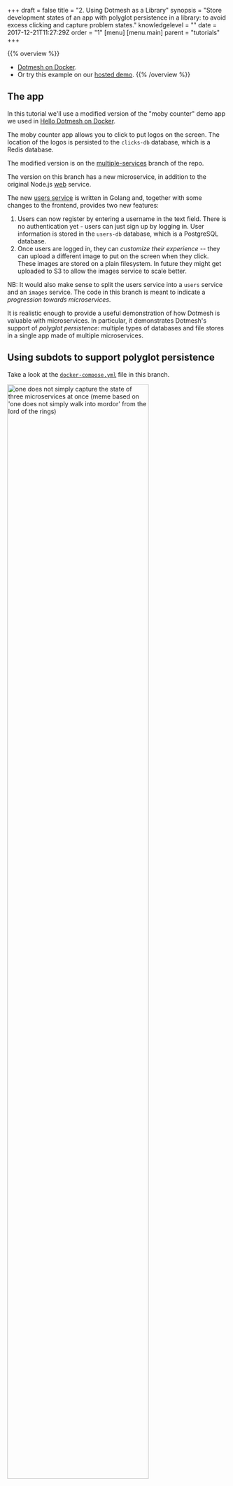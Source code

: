 +++
draft = false
title = "2. Using Dotmesh as a Library"
synopsis = "Store development states of an app with polyglot persistence in a library: to avoid excess clicking and capture problem states."
knowledgelevel = ""
date = 2017-12-21T11:27:29Z
order = "1"
[menu]
  [menu.main]
    parent = "tutorials"
+++

{{% overview %}}
* [Dotmesh on Docker](/install-setup/docker/).
* Or try this example on our [hosted demo](/install-setup/katacoda/).
{{% /overview %}}

## The app

In this tutorial we'll use a modified version of the "moby counter" demo app we used in [Hello Dotmesh on Docker](/tutorials/hello-dotmesh-docker/).

The moby counter app allows you to click to put logos on the screen.
The location of the logos is persisted to the `clicks-db` database, which is a Redis database.

The modified version is on the [multiple-services](https://github.com/dotmesh-io/moby-counter/tree/multiple-services) branch of the repo.

The version on this branch has a new microservice, in addition to the original Node.js [web](https://github.com/dotmesh-io/moby-counter/blob/multiple-services/server.js) service.

The new [users service](https://github.com/dotmesh-io/moby-counter/blob/multiple-services/users/main.go) is written in Golang and, together with some changes to the frontend, provides two new features:

1. Users can now register by entering a username in the text field.
   There is no authentication yet - users can just sign up by logging in.
   User information is stored in the `users-db` database, which is a PostgreSQL database.
2. Once users are logged in, they can _customize their experience_ -- they can upload a different image to put on the screen when they click.
   These images are stored on a plain filesystem.
   In future they might get uploaded to S3 to allow the images service to scale better.

NB: It would also make sense to split the users service into a `users` service and an `images` service.
The code in this branch is meant to indicate a _progression towards microservices_.

It is realistic enough to provide a useful demonstration of how Dotmesh is valuable with microservices.
In particular, it demonstrates Dotmesh's support of _polyglot persistence_: multiple types of databases and file stores in a single app made of multiple microservices.

## Using subdots to support polyglot persistence

Take a look at the [`docker-compose.yml`](https://github.com/dotmesh-io/moby-counter/blob/multiple-services/docker-compose.yml) file in this branch.

<img src="/hugo/library-01-one-does-not-simply.png" alt="one does not simply capture the state of three microservices at once (meme based on 'one does not simply walk into mordor' from the lord of the rings)" style="width: 80%;" />

_Yes we do!_

Note how it has _three_ stateful components (excerpt):

```yaml
volumes:
  app.clicks-db:
    driver: dm
  app.users-db:
    driver: dm
  app.uploads:
    driver: dm
```

These docker volumes reference three subdots of the same dotmesh dot: "app".
Note how they are then used in the `volumes` definitions of the various microservices.

Let's get our hands on the app:

{{< copyable name="step-1" >}}
git clone git@github.com:dotmesh-io/moby-counter
cd moby-counter
git checkout multiple-services
{{< /copyable >}}  

And start it up (requires [Dotmesh on Docker](/install-setup/docker/) and Docker Compose:

{{< copyable name="step-2" >}}
docker-compose up -d
{{< /copyable >}}  

Notice now that there is a new dot called `mobycounter_app`:

{{< copyable name="step-2" >}}
dm list
{{< /copyable >}}  

Why that name?
Docker Compose automatically prefixes the name of the folder that the compose file is in to volume names that it passes to dotmesh, and dotmesh strips off everything after the `.` because it puts _multiple subdots inside a single dot_.




